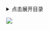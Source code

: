 <details>
<summary>点击展开目录</summary>
<!-- TOC -->


<!-- /TOC -->
</details>









[![](https://static.segmentfault.com/v-5b1df2a7/global/img/creativecommons-cc.svg)](https://creativecommons.org/licenses/by-nc-nd/4.0/)
